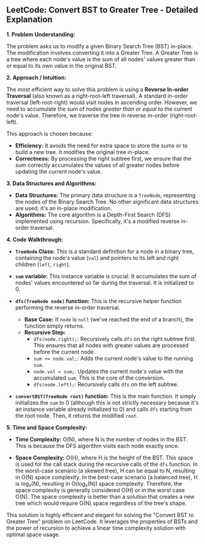 ## LeetCode: Convert BST to Greater Tree - Detailed Explanation

**1. Problem Understanding:**

The problem asks us to modify a given Binary Search Tree (BST) in-place.  The modification involves converting it into a Greater Tree. A Greater Tree is a tree where each node's value is the sum of all nodes' values greater than or equal to its own value in the original BST.


**2. Approach / Intuition:**

The most efficient way to solve this problem is using a **Reverse In-order Traversal** (also known as a right-root-left traversal).  A standard in-order traversal (left-root-right) would visit nodes in ascending order.  However, we need to accumulate the sum of nodes *greater than or equal to* the current node's value.  Therefore, we traverse the tree in reverse in-order (right-root-left).

This approach is chosen because:

* **Efficiency:**  It avoids the need for extra space to store the sums or to build a new tree. It modifies the original tree in-place.
* **Correctness:**  By processing the right subtree first, we ensure that the sum correctly accumulates the values of all greater nodes before updating the current node's value.

**3. Data Structures and Algorithms:**

* **Data Structures:** The primary data structure is a `TreeNode`, representing the nodes of the Binary Search Tree.  No other significant data structures are used; it's an in-place modification.
* **Algorithms:** The core algorithm is a Depth-First Search (DFS) implemented using recursion. Specifically, it's a modified reverse in-order traversal.


**4. Code Walkthrough:**

* **`TreeNode` Class:** This is a standard definition for a node in a binary tree, containing the node's value (`val`) and pointers to its left and right children (`left`, `right`).

* **`sum` variable:** This instance variable is crucial. It accumulates the sum of nodes' values encountered so far during the traversal. It is initialized to 0.

* **`dfs(TreeNode node)` function:** This is the recursive helper function performing the reverse in-order traversal.
    * **Base Case:** If `node` is `null` (we've reached the end of a branch), the function simply returns.
    * **Recursive Step:**
        * `dfs(node.right);`: Recursively calls `dfs` on the right subtree first. This ensures that all nodes with greater values are processed before the current node.
        * `sum += node.val;`: Adds the current node's value to the running `sum`.
        * `node.val = sum;`: Updates the current node's value with the accumulated `sum`.  This is the core of the conversion.
        * `dfs(node.left);`: Recursively calls `dfs` on the left subtree.


* **`convertBST(TreeNode root)` function:** This is the main function. It simply initializes the `sum` to 0 (although this is not strictly necessary because it's an instance variable already initialized to 0) and calls `dfs` starting from the root node. Then, it returns the modified `root`.


**5. Time and Space Complexity:**

* **Time Complexity:** O(N), where N is the number of nodes in the BST.  This is because the DFS algorithm visits each node exactly once.

* **Space Complexity:** O(H), where H is the height of the BST. This space is used for the call stack during the recursive calls of the `dfs` function. In the worst-case scenario (a skewed tree), H can be equal to N, resulting in O(N) space complexity.  In the best-case scenario (a balanced tree), H is log₂(N), resulting in O(log₂(N)) space complexity.  Therefore, the space complexity is generally considered O(H) or in the worst case O(N).  The space complexity is better than a solution that creates a new tree which would require O(N) space regardless of the tree's shape.

This solution is highly efficient and elegant for solving the "Convert BST to Greater Tree" problem on LeetCode.  It leverages the properties of BSTs and the power of recursion to achieve a linear time complexity solution with optimal space usage.
